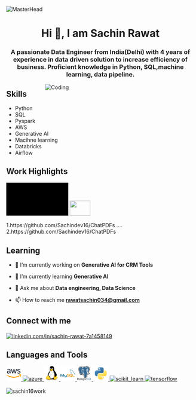 ![MasterHead](https://miro.medium.com/v2/resize:fit:1100/format:webp/0*sH3g1buQpYZ9BPmJ.gif)
<h1 align="center">Hi 👋, I am Sachin Rawat</h1>
<h3 align="center">A passionate Data Engineer from India(Delhi) with 4 years of experience in data driven solution to increase efficiency of business. Proficient knowledge in Python, SQL,machine learning, data pipeline.</h3>
<img align="right" alt="Coding" width="400" src="https://cdn.dribbble.com/users/1162077/screenshots/3848914/programmer.gif">

## Skills
* Python
* SQL
* Pyspark
* AWS
* Generative AI
* Macihne learning
* Databricks
* Airflow

## Work Highlights
<p float="left">
  <img src="https://github.com/Sachindev16/ChatPDFs/blob/main/documents/demo.gif" width="33%" />
  <img src="https://github.com/Sachindev16/Data_Pipeline_using_Delta_Live_Tables/blob/main/documents/DLT_demo.gif" height="40" width="33%" />
</p>
1.https://github.com/Sachindev16/ChatPDFs ....       2.https://github.com/Sachindev16/ChatPDFs


## Learning
- 🔭 I’m currently working on **Generative AI for CRM Tools**

- 🌱 I’m currently learning **Generative AI**

- 💬 Ask me about **Data engineering, Data Science**

- 📫 How to reach me **rawatsachin034@gmail.com**

## Connect with me
<p align="left">
<a href="https://linkedin.com/in/linkedin.com/in/sachin-rawat-7a1458149" target="blank"><img align="center" src="https://raw.githubusercontent.com/rahuldkjain/github-profile-readme-generator/master/src/images/icons/Social/linked-in-alt.svg" alt="linkedin.com/in/sachin-rawat-7a1458149" height="30" width="40" /></a>
</p>

## Languages and Tools
<p align="left"> <a href="https://aws.amazon.com" target="_blank" rel="noreferrer"> <img src="https://raw.githubusercontent.com/devicons/devicon/master/icons/amazonwebservices/amazonwebservices-original-wordmark.svg" alt="aws" width="40" height="40"/> </a> <a href="https://azure.microsoft.com/en-in/" target="_blank" rel="noreferrer"> <img src="https://www.vectorlogo.zone/logos/microsoft_azure/microsoft_azure-icon.svg" alt="azure" width="40" height="40"/> </a> <a href="https://www.linux.org/" target="_blank" rel="noreferrer"> <img src="https://raw.githubusercontent.com/devicons/devicon/master/icons/linux/linux-original.svg" alt="linux" width="40" height="40"/> </a> <a href="https://www.mysql.com/" target="_blank" rel="noreferrer"> <img src="https://raw.githubusercontent.com/devicons/devicon/master/icons/mysql/mysql-original-wordmark.svg" alt="mysql" width="40" height="40"/> </a> <a href="https://www.postgresql.org" target="_blank" rel="noreferrer"> <img src="https://raw.githubusercontent.com/devicons/devicon/master/icons/postgresql/postgresql-original-wordmark.svg" alt="postgresql" width="40" height="40"/> </a> <a href="https://www.python.org" target="_blank" rel="noreferrer"> <img src="https://raw.githubusercontent.com/devicons/devicon/master/icons/python/python-original.svg" alt="python" width="40" height="40"/> </a> <a href="https://scikit-learn.org/" target="_blank" rel="noreferrer"> <img src="https://upload.wikimedia.org/wikipedia/commons/0/05/Scikit_learn_logo_small.svg" alt="scikit_learn" width="40" height="40"/> </a> <a href="https://www.tensorflow.org" target="_blank" rel="noreferrer"> <img src="https://www.vectorlogo.zone/logos/tensorflow/tensorflow-icon.svg" alt="tensorflow" width="40" height="40"/> </a> </p>

<p><img align="center" src="https://github-readme-stats.vercel.app/api/top-langs?username=Sachindev16&show_icons=true&locale=en&layout=compact" alt="sachin16work" /></p>

